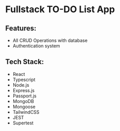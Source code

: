 # Fullstack TO-DO List App

## Features:
* All CRUD Operations with database
* Authentication system

## Tech Stack:
* React
* Typescript
* Node.js
* Express.js
* Passport.js
* MongoDB
* Mongoose
* TailwindCSS
* JEST
* Supertest